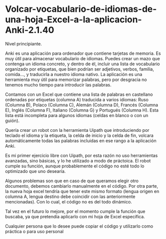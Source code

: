 # Volcar-vocabulario-de-idiomas-de-una-hoja-Excel-a-la-aplicacion-Anki-2.1.40
Nivel principiante. 

Anki es una aplicación para ordenador que contiene tarjetas de memoria. Es muy útil para almacenar vocabulario de idiomas. Puedes crear un mazo que contenga un idioma concreto, y dentro de él, incluir una lista de vocabulario organizado por etiquetas, que bien podrían ser adjetivos, verbos, familia, comida..., y traducirla a nuestro idioma nativo. La aplicación es una herramienta muy útil para memorizar palabras, pero por desgracia no tenemos mucho tiempo para introducir las palabras.

Contamos con un Excel que contiene una lista de palabras en castellano ordenadas por etiquetas (columna A) traducida a varios idiomas: Ruso (Columna B), Polaco (Columna C), Alemán (Columna D), Francés (Columna E), Inglés (Columna F), Italiano (Columna G) y Portugués (Columna H). Esta lista está incompleta para algunos idiomas (celdas en blanco o con un guión).

Quería crear un robot con la herramienta Uipath que introduciendo por teclado el idioma y la etiqueta, la celda de inicio y la celda de fin, volcara automáticamente todas las palabras incluidas en ese rango a la aplicación Anki.

Es mi primer ejercicio libre con Uipath, por esta razón no uso herramientas avanzadas, sino básicas, y lo he utilizado a modo de práctoica. El robot cumple su función, aunque probablemente el código no esté todo lo optimizado que uno desearía.

Algunos problemas son que en caso de que queramos elegir otro documento, debemos cambiarlo manualmente en el código. Por otra parte, la nueva hoja excel tendría que tener este mismo formato (lengua origen en columna A, lengua destino debe coincidir con las anteriormente mencionadas). Con lo cual, el código no es del todo dinámico.

Tal vez en el futuro lo mejore, por el momento cumple la función que buscaba, ya que pretendía aplicarlo con mi hoja de Excel específica.

Cualquier persona que lo desee puede copiar el código y utilizarlo como práctica o para uso personal
